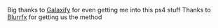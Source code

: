 Big thanks to [Galaxify](https://github.com/Galaxify) for even getting me into this ps4 stuff
Thanks to [Blurrfx](https://github.com/blurrfx) for getting us the method


